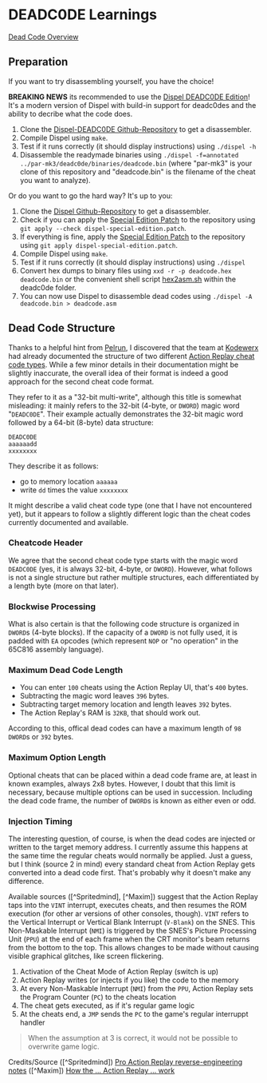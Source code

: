 # DEADC0DE Learnings

[Dead Code Overview](preservaction-deadc0de.md)

## Preparation

If you want to try disassembling yourself, you have the choice!

**BREAKING NEWS** its recommended to use the [Dispel DEADC0DE Edition](https://github.com/timboettiger/dispel-snesdc-edition)! It's a modern version of Dispel with build-in support for deadc0des and the ability to decribe what the code does.

1. Clone the [Dispel-DEADC0DE Github-Repository](https://github.com/timboettiger/dispel-snesdc-edition) to get a disassembler.
2. Compile Dispel using `make`.
3. Test if it runs correctly (it should display instructions) using `./dispel -h`
4. Disassemble the readymade binaries using `./dispel -f=annotated ../par-mk3/deadc0de/binaries/deadcode.bin` (where "par-mk3" is your clone of this repository and "deadcode.bin" is the filename of the cheat you want to analyze).

Or do you want to go the hard way? It's up to you:

1. Clone the [Dispel Github-Repository](https://github.com/pelrun/Dispel) to get a disassembler.
2. Check if you can apply the [Special Edition Patch](src/dispel-special-edition.patch) to the repository using `git apply --check dispel-special-edition.patch`.
3. If everything is fine, apply the [Special Edition Patch](src/dispel-special-edition.patch) to the repository using `git apply dispel-special-edition.patch`.
4. Compile Dispel using `make`.
5. Test if it runs correctly (it should display instructions) using `./dispel`
6. Convert hex dumps to binary files using `xxd -r -p deadcode.hex deadcode.bin` or the convenient shell script [hex2asm.sh](./deadc0de/hex2asm.sh) within the deadc0de folder.
7. You can now use Dispel to disassemble dead codes using `./dispel -A deadcode.bin > deadcode.asm`

## Dead Code Structure

Thanks to a helpful hint from [Pelrun](https://github.com/pelrun), I discovered that the team at [Kodewerx](https://doc.kodewerx.org/hacking_snes.html) had already documented the structure of two different [Action Replay cheat code types](preservaction-cheatformat.md). While a few minor details in their documentation might be slightly inaccurate, the overall idea of their format is indeed a good approach for the second cheat code format.

They refer to it as a "32-bit multi-write", although this title is somewhat misleading: it mainly refers to the 32-bit (4-byte, or `DWORD`) magic word "`DEADC0DE`". Their example actually demonstrates the 32-bit magic word followed by a 64-bit (8-byte) data structure:
```hex
DEADC0DE
aaaaaadd
xxxxxxxx
```

They describe it as follows:
- go to memory location `aaaaaa`
- write `dd` times the value `xxxxxxxx`

It might describe a valid cheat code type (one that I have not encountered yet), but it appears to follow a slightly different logic than the cheat codes currently documented and available.

### Cheatcode Header

We agree that the second cheat code type starts with the magic word `DEADC0DE` (yes, it is always 32-bit, 4-byte, or `DWORD`). However, what follows is not a single structure but rather multiple structures, each differentiated by a length byte (more on that later).

### Blockwise Processing

What is also certain is that the following code structure is organized in `DWORD`s (4-byte blocks). If the capacity of a `DWORD` is not fully used, it is padded with `EA` opcodes (which represent `NOP` or "no operation" in the 65C816 assembly language).

### Maximum Dead Code Length

- You can enter `100` cheats using the Action Replay UI, that's `400` bytes.
- Subtracting the magic word leaves `396` bytes.
- Subtracting target memory location and length leaves `392` bytes.
- The Action Replay's RAM is `32KB`, that should work out.

According to this, offical dead codes can have a maximum length of `98 DWORD`s or `392` bytes.

### Maximum Option Length

Optional cheats that can be placed within a dead code frame are, at least in known examples, always 2x8 bytes. However, I doubt that this limit is necessary, because multiple options can be used in succession. Including the dead code frame, the number of `DWORD`s is known as either even or odd.

### Injection Timing

The interesting question, of course, is when the dead codes are injected or written to the target memory address. I currently assume this happens at the same time the regular cheats would normally be applied. Just a guess, but I think (source 2 in mind) every standard cheat from Action Replay gets converted into a dead code first. That's probably why it doesn't make any difference.

Available sources ([^Spritedmind], [^Maxim]) suggest that the Action Replay taps into the `VINT` interrupt, executes cheats, and then resumes the ROM execution (for other ar versions of other consoles, though). `VINT` refers to the Vertical Interrupt or Vertical Blank Interrupt (`V-Blank`) on the SNES. This Non-Maskable Interrupt (`NMI`) is triggered by the SNES's Picture Processing Unit (`PPU`) at the end of each frame when the CRT monitor's beam returns from the bottom to the top. This allows changes to be made without causing visible graphical glitches, like screen flickering.

1. Activation of the Cheat Mode of Action Replay (switch is up)
2. Action Replay writes (or injects if you like) the code to the memory
3. At every Non-Maskable Interrupt (`NMI`) from the `PPU`, Action Replay sets the Program Counter (`PC`) to the cheats location
4. The cheat gets executed, as if it's regular game logic
5. At the cheats end, a `JMP` sends the `PC` to the game's regular interruppt handler

> When the assumption at 3 is correct, it would not be possible to overwrite game logic.

Credits/Source
([^Spritedmind]) [Pro Action Replay reverse-engineering notes](https://gendev.spritesmind.net/forum/viewtopic.php?t=813)
([^Maxim]) [How the ... Action Replay ... work](src/par.txt)
